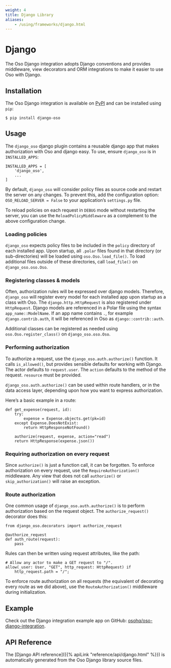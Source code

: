 ```yaml
---
weight: 4
title: Django Library
aliases:
    - /using/frameworks/django.html
---
```


# Django

The Oso Django integration adopts Django conventions and provides middleware,
view decorators and ORM integrations to make it easier to use Oso with Django.

## Installation

The Oso Django integration is available on [PyPI](https://pypi.org/project/django-oso/) and can be installed using
`pip`:

```
$ pip install django-oso
```

## Usage

The `django_oso` django plugin contains a reusable django app that makes
authorization with Oso and django easy.  To use, ensure `django_oso` is in
`INSTALLED_APPS`:

```
INSTALLED_APPS = [
    'django_oso',
    ...
]
```

By default, `django_oso` will consider policy files as source code and restart the
server on any changes. To prevent this, add the configuration option:
`OSO_RELOAD_SERVER = False` to your application’s `settings.py` file.

To reload policies on each request in `DEBUG` mode without restarting the
server, you can use the `ReloadPolicyMiddleware` as a complement to the above
configuration change.

### Loading policies

`django_oso` expects policy files to be included in the `policy` directory
of each installed app.  Upon startup, all `.polar` files found in that
directory (or sub-directories) will be loaded using
`oso.Oso.load_file()`.  To load additional files outside of these
directories, call `load_file()` on
`django_oso.oso.Oso`.

### Registering classes & models

Often, authorization rules will be expressed over django models.  Therefore,
`django_oso` will register every model for each installed app upon startup as
a class with Oso. The `django.http.HttpRequest` is also registered
under `HttpRequest`.  Django models are referenced in a Polar file using the
syntax `app_name::ModelName`. If an app name contains `.`, for example
`django.contrib.auth`, it will be referenced in Oso as
`django::contrib::auth`.

Additional classes can be registered as needed using
`oso.Oso.register_class()` on `django_oso.oso.Oso`.

### Performing authorization

To authorize a request, use the `django_oso.auth.authorize()` function.
It calls
`is_allowed()`, but provides sensible defaults for working with
Django. The actor defaults to `request.user`.  The `action`
defaults to the method of the request.
`resource` must be provided.

`django_oso.auth.authorize()` can be used within route handlers, or in
the data access layer, depending upon how you want to express authorization.

Here’s a basic example in a route:

```
def get_expense(request, id):
    try:
        expense = Expense.objects.get(pk=id)
    except Expense.DoesNotExist:
        return HttpResponseNotFound()

    authorize(request, expense, action="read")
    return HttpResponse(expense.json())
```

### Requiring authorization on every request

Since `authorize()` is just a function call, it can be
forgotten.  To enforce authorization on every request, use the
`RequireAuthorization()` middleware. Any view that
does not call `authorize()` or
`skip_authorization()` will raise an exception.

### Route authorization

One common usage of `django_oso.auth.authorize()` is to perform authorization
based on the request object. The
`authorize_request()` decorator does this:

```
from django_oso.decorators import authorize_request

@authorize_request
def auth_route(request):
    pass
```

Rules can then be written using request
attributes, like the path:

```
# Allow any actor to make a GET request to "/".
allow(_user: User, "GET", http_request: HttpRequest) if
    http_request.path = "/";
```

To enforce route authorization on all requests (the equivalent of decorating
every route as we did above), use the
`RouteAuthorization()` middleware during
initialization.

## Example

Check out the Django integration example app on GitHub:
[osohq/oso-django-integration](https://github.com/osohq/oso-django-integration).

## API Reference

The [Django API reference]({{% apiLink "reference/api/django.html" %}})
is automatically generated from the Oso Django library source files.
